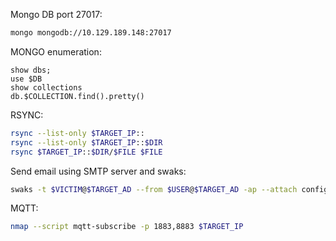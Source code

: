 Mongo DB port 27017:
```sh
mongo mongodb://10.129.189.148:27017
```

MONGO enumeration:
```
show dbs;
use $DB
show collections
db.$COLLECTION.find().pretty()
```

RSYNC:
```sh
rsync --list-only $TARGET_IP::
rsync --list-only $TARGET_IP::$DIR
rsync $TARGET_IP::$DIR/$FILE $FILE
```

Send email using SMTP server and swaks:
```bash
swaks -t $VICTIM@$TARGET_AD --from $USER@$TARGET_AD -ap --attach config.Library-ms --server $SMTP_SERVER --body body.txt --header "Subject: Interesting" --suppress-data
```

MQTT:

```bash
nmap --script mqtt-subscribe -p 1883,8883 $TARGET_IP
```
